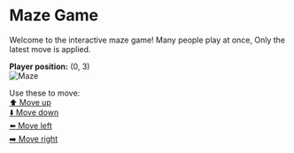 # Maze Game  
Welcome to the interactive maze game! Many people play at once, Only the latest move is applied.

**Player position:** (0, 3)  
![Maze](https://github-maze-game.vercel.app/images/pos_0_3.png?t=1760681468303)

Use these to move:  
[⬆️ Move up](https://github-maze-game.vercel.app/move/0_3_w)  
[⬇️ Move down](https://github-maze-game.vercel.app/move/0_3_s)  
[⬅️ Move left](https://github-maze-game.vercel.app/move/0_3_a)  
[➡️ Move right](https://github-maze-game.vercel.app/move/0_3_d)

